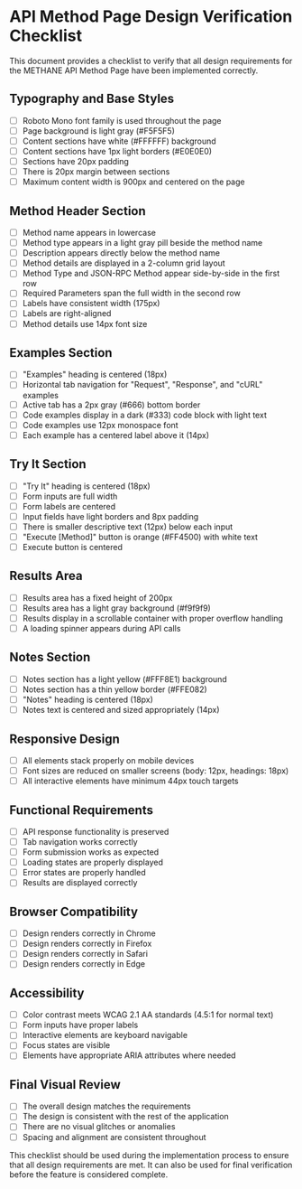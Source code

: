 # API Method Page Design Verification Checklist

This document provides a checklist to verify that all design requirements for the METHANE API Method Page have been implemented correctly.

## Typography and Base Styles

- [ ] Roboto Mono font family is used throughout the page
- [ ] Page background is light gray (#F5F5F5)
- [ ] Content sections have white (#FFFFFF) background
- [ ] Content sections have 1px light borders (#E0E0E0)
- [ ] Sections have 20px padding
- [ ] There is 20px margin between sections
- [ ] Maximum content width is 900px and centered on the page

## Method Header Section

- [ ] Method name appears in lowercase
- [ ] Method type appears in a light gray pill beside the method name
- [ ] Description appears directly below the method name
- [ ] Method details are displayed in a 2-column grid layout
- [ ] Method Type and JSON-RPC Method appear side-by-side in the first row
- [ ] Required Parameters span the full width in the second row
- [ ] Labels have consistent width (175px)
- [ ] Labels are right-aligned
- [ ] Method details use 14px font size

## Examples Section

- [ ] "Examples" heading is centered (18px)
- [ ] Horizontal tab navigation for "Request", "Response", and "cURL" examples
- [ ] Active tab has a 2px gray (#666) bottom border
- [ ] Code examples display in a dark (#333) code block with light text
- [ ] Code examples use 12px monospace font
- [ ] Each example has a centered label above it (14px)

## Try It Section

- [ ] "Try It" heading is centered (18px)
- [ ] Form inputs are full width
- [ ] Form labels are centered
- [ ] Input fields have light borders and 8px padding
- [ ] There is smaller descriptive text (12px) below each input
- [ ] "Execute [Method]" button is orange (#FF4500) with white text
- [ ] Execute button is centered

## Results Area

- [ ] Results area has a fixed height of 200px
- [ ] Results area has a light gray background (#f9f9f9)
- [ ] Results display in a scrollable container with proper overflow handling
- [ ] A loading spinner appears during API calls

## Notes Section

- [ ] Notes section has a light yellow (#FFF8E1) background
- [ ] Notes section has a thin yellow border (#FFE082)
- [ ] "Notes" heading is centered (18px)
- [ ] Notes text is centered and sized appropriately (14px)

## Responsive Design

- [ ] All elements stack properly on mobile devices
- [ ] Font sizes are reduced on smaller screens (body: 12px, headings: 18px)
- [ ] All interactive elements have minimum 44px touch targets

## Functional Requirements

- [ ] API response functionality is preserved
- [ ] Tab navigation works correctly
- [ ] Form submission works as expected
- [ ] Loading states are properly displayed
- [ ] Error states are properly handled
- [ ] Results are displayed correctly

## Browser Compatibility

- [ ] Design renders correctly in Chrome
- [ ] Design renders correctly in Firefox
- [ ] Design renders correctly in Safari
- [ ] Design renders correctly in Edge

## Accessibility

- [ ] Color contrast meets WCAG 2.1 AA standards (4.5:1 for normal text)
- [ ] Form inputs have proper labels
- [ ] Interactive elements are keyboard navigable
- [ ] Focus states are visible
- [ ] Elements have appropriate ARIA attributes where needed

## Final Visual Review

- [ ] The overall design matches the requirements
- [ ] The design is consistent with the rest of the application
- [ ] There are no visual glitches or anomalies
- [ ] Spacing and alignment are consistent throughout

This checklist should be used during the implementation process to ensure that all design requirements are met. It can also be used for final verification before the feature is considered complete.